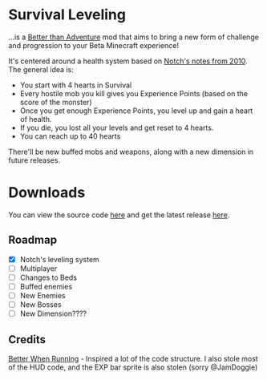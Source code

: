 # Survival Leveling

...is a [Better than Adventure](https://www.betterthanadventure.net) mod that aims to bring a new form of challenge and
progression to your Beta Minecraft experience!

It's centered around a health system based on
[Notch's notes from 2010](https://blog.omniarchive.uk/post/395114400/ok-heres-what-i-was-thinking-for-the-xplevels/).
The general idea is:
- You start with 4 hearts in Survival
- Every hostile mob you kill gives you Experience Points (based on the score of the monster)
- Once you get enough Experience Points, you level up and gain a heart of health.
- If you die, you lost all your levels and get reset to 4 hearts.
- You can reach up to 40 hearts

There'll be new buffed mobs and weapons, along with a new dimension in future releases.

# Downloads
You can view the source code [here](https://github.com/midnadimple/survival-leveling) and get the latest release
[here](https://github.com/midnadimple/survival-leveling/releases/latest).

## Roadmap
- [x] Notch's leveling system
- [ ] Multiplayer
- [ ] Changes to Beds
- [ ] Buffed enemies
- [ ] New Enemies
- [ ] New Bosses
- [ ] New Dimension????

## Credits
[Better When Running](https://github.com/JamDoggie/better-when-running) - Inspired a lot of the code structure.
I also stole most of the HUD code, and the EXP bar sprite is also stolen (sorry @JamDoggie)
